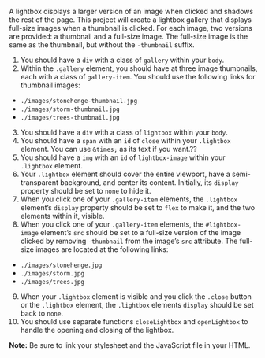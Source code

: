 A lightbox displays a larger version of an image when clicked and shadows the rest of the page. This project will create a lightbox gallery that displays full-size images when a thumbnail is clicked. For each image, two versions are provided: a thumbnail and a full-size image. The full-size image is the same as the thumbnail, but without the `-thumbnail` suffix.

1. You should have a `div` with a class of `gallery` within your `body`.
2. Within the `.gallery` element, you should have at three image thumbnails, each with a class of `gallery-item`. You should use the following links for thumbnail images: 
<!-- would be replaced by cdn -->

   - `./images/stonehenge-thumbnail.jpg`
   - `./images/storm-thumbnail.jpg`
   - `./images/trees-thumbnail.jpg`

3. You should have a `div` with a class of `lightbox` within your `body`.
4. You should have a `span` with an `id` of `close` within your `.lightbox` element. You can use `&times;` as its text if you want.??
5. You should have a `img` with an `id` of `lightbox-image` within your `.lightbox` element.
6. Your `.lightbox` element should cover the entire viewport, have a semi-transparent background, and center its content. Initially, its `display` property should be set to `none` to hide it.
7. When you click one of your `.gallery-item` elements, the `.lightbox` element’s `display` property should be set to `flex` to make it, and the two elements within it, visible.
8. When you click one of your `.gallery-item` elements, the `#lightbox-image` element’s `src` should be set to a full-size version of the image clicked by removing `-thumbnail` from the image’s `src` attribute. The full-size images are located at the following links:
<!-- would be replaced by cdn -->
   - `./images/stonehenge.jpg`
   - `./images/storm.jpg`
   - `./images/trees.jpg`

9.  When your `.lightbox` element is visible and you click the `.close` button or the `.lightbox` element, the `.lightbox` elements `display` should be set back to `none`.
10. You should use separate functions `closeLightbox` and `openLightbox` to handle the opening and closing of the lightbox.

**Note:** Be sure to link your stylesheet and the JavaScript file in your HTML.
